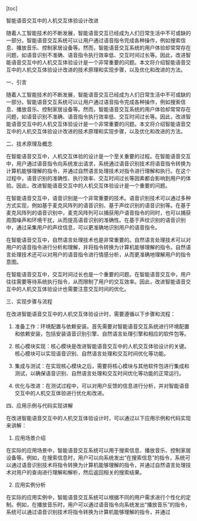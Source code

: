 
[toc]                    
                
                
智能语音交互中的人机交互体验设计改进

随着人工智能技术的不断发展，智能语音交互已经成为人们日常生活中不可或缺的一部分。智能语音交互系统可以让用户通过语音指令完成各种操作，例如搜索信息、播放音乐、控制家居设备等。然而，智能语音交互系统的用户体验却常常存在问题，如语音识别不准确、语音指令执行效率低、交互时间过长等。因此，改进智能语音交互中的人机交互体验设计是一个非常重要的问题。本文将介绍智能语音交互中的人机交互体验设计改进的技术原理和实现步骤，以及优化和改进的方法。

一、引言

随着人工智能技术的不断发展，智能语音交互已经成为人们日常生活中不可或缺的一部分。智能语音交互系统可以让用户通过语音指令完成各种操作，例如搜索信息、播放音乐、控制家居设备等。然而，智能语音交互系统的用户体验却常常存在问题，如语音识别不准确、语音指令执行效率低、交互时间过长等。因此，改进智能语音交互中的人机交互体验设计是一个非常重要的问题。本文将介绍智能语音交互中的人机交互体验设计改进的技术原理和实现步骤，以及优化和改进的方法。

二、技术原理及概念

在智能语音交互中，人机交互体验的设计是一个至关重要的过程。在智能语音交互中，用户通过语音指令向系统发出请求，系统通过语音识别技术将语音指令转换为计算机能够理解的指令，并通过自然语言处理技术对指令进行理解和执行。在这个过程中，语音识别的准确性、执行效率、交互时间过长等因素都会影响到用户的体验。因此，改进智能语音交互中的人机交互体验设计是一个重要的问题。

在智能语音交互中，语音识别是一个非常重要的技术。语音识别技术可以通过多种方式实现，例如基于麦克风阵列的语音识别、基于声纹识别的语音识别等。在基于麦克风阵列的语音识别中，麦克风阵列可以捕获用户语音指令的同时，也可以捕获周围噪声和环境干扰，从而提高语音识别的准确性。在基于声纹识别的语音识别中，通过采集用户的声纹信息，可以更准确地识别用户的语音指令。

在智能语音交互中，自然语言处理技术也是非常重要的。自然语言处理技术可以对用户的语音指令进行分析和理解，并将指令转换为计算机能够理解的指令。自然语言处理技术还可以对用户的语音指令进行情感分析，从而更准确地理解用户的指令意图。

在智能语音交互中，交互时间过长也是一个重要的问题。在智能语音交互中，用户往往需要等待系统执行指令，从而限制了用户的交互效率。因此，改进智能语音交互中的人机交互体验设计也需要注意交互时间的优化。

三、实现步骤与流程

在改进智能语音交互中的人机交互体验设计时，需要遵循以下步骤和流程：

1. 准备工作：环境配置与依赖安装。首先需要对智能语音交互系统进行环境配置和依赖安装，包括安装语音识别引擎、自然语言处理引擎和相应的软件包等。

2. 核心模块实现：核心模块是改进智能语音交互中的人机交互体验设计的关键。核心模块可以实现语音识别、自然语言处理和交互时间优化等功能。

3. 集成与测试：在实现核心模块之后，需要将核心模块与其他软件包进行集成和测试，以确保语音识别、自然语言处理和交互时间优化等功能的正常运行。

4. 优化与改进：在测试过程中，可以对用户反馈的信息进行分析，并对智能语音交互中的人机交互体验进行优化和改进。

四、应用示例与代码实现讲解

在改进智能语音交互中的人机交互体验设计时，可以通过以下应用示例和代码实现来讲解：

1. 应用场景介绍

在实际的应用场景中，智能语音交互系统可以用于搜索信息、播放音乐、控制家居设备等。例如，在搜索信息时，用户可以向系统发出“在搜索信息”的指令，系统可以通过语音识别技术将指令转换为计算机能够理解的指令，并通过自然语言处理技术对用户的查询进行理解和解析，然后返回相关的搜索结果。

2. 应用实例分析

在实际的应用实例中，智能语音交互系统可以根据不同的用户需求进行个性化的定制。例如，在播放音乐时，用户可以通过语音指令向系统发出“播放音乐”的指令，系统可以通过语音识别技术将指令转换为计算机能够理解的指令，并通过

